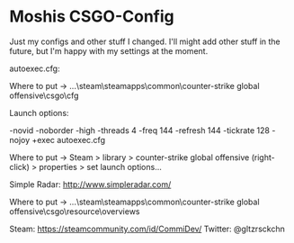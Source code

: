 # Moshis CSGO-Config

Just my configs and other stuff I changed. I'll might add other stuff in the future, but I'm happy with my settings at the moment.

autoexec.cfg:

  Where to put -> ...\steam\steamapps\common\counter-strike global offensive\csgo\cfg
  
Launch options:

  -novid -noborder -high -threads 4 -freq 144 -refresh 144 -tickrate 128 -nojoy +exec autoexec.cfg

  Where to put -> Steam > library > counter-strike global offensive (right-click) >
  properties > set launch options...

Simple Radar: http://www.simpleradar.com/

  Where to put -> ...\steam\steamapps\common\counter-strike global offensive\csgo\resource\overviews

Steam: https://steamcommunity.com/id/CommiDev/
Twitter: @gltzrsckchn
